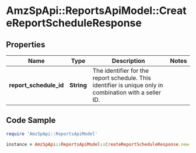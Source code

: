 # AmzSpApi::ReportsApiModel::CreateReportScheduleResponse

## Properties

Name | Type | Description | Notes
------------ | ------------- | ------------- | -------------
**report_schedule_id** | **String** | The identifier for the report schedule. This identifier is unique only in combination with a seller ID. | 

## Code Sample

```ruby
require 'AmzSpApi::ReportsApiModel'

instance = AmzSpApi::ReportsApiModel::CreateReportScheduleResponse.new(report_schedule_id: null)
```


